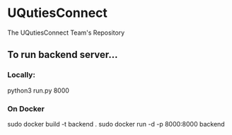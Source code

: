 # UQutiesConnect
The UQutiesConnect Team's Repository


## To run backend server...
### Locally:
python3 run.py 8000

### On Docker
sudo docker build -t backend .
sudo docker run -d -p 8000:8000 backend
